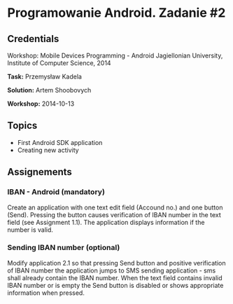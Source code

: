 # Programowanie Android. Zadanie #2

## Credentials

Workshop: Mobile Devices Programming - Android
Jagiellonian University, Institute of Computer Science, 2014

**Task:** Przemysław Kadela

**Solution:** Artem Shoobovych

**Workshop:** 2014-10-13

## Topics

* First Android SDK application
* Creating new activity

## Assignements

### IBAN - Android (mandatory)

Create an application with one text edit field (Accound no.) and one button (Send). Pressing the button causes verification of IBAN number in the text field (see Assignment 1.1). The application displays information if the number is valid.

### Sending IBAN number (optional)

Modify application 2.1 so that pressing Send button and positive verification of IBAN number the application jumps to SMS sending application - sms shall already contain the IBAN number. When the text field contains invalid IBAN number or is empty the Send button is disabled or shows appropriate information when pressed.

